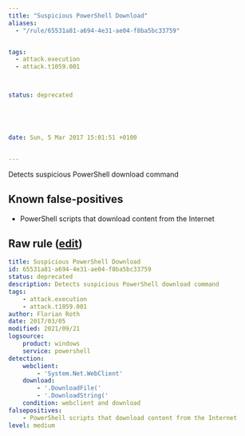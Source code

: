 ```yaml
---
title: "Suspicious PowerShell Download"
aliases:
  - "/rule/65531a81-a694-4e31-ae04-f8ba5bc33759"


tags:
  - attack.execution
  - attack.t1059.001



status: deprecated





date: Sun, 5 Mar 2017 15:01:51 +0100


---
```


Detects suspicious PowerShell download command

<!--more-->


## Known false-positives

* PowerShell scripts that download content from the Internet




## Raw rule ([edit](https://github.com/SigmaHQ/sigma/edit/master/rules/windows/deprecated/powershell_suspicious_download.yml))
```yaml
title: Suspicious PowerShell Download
id: 65531a81-a694-4e31-ae04-f8ba5bc33759
status: deprecated
description: Detects suspicious PowerShell download command
tags:
    - attack.execution
    - attack.t1059.001
author: Florian Roth
date: 2017/03/05
modified: 2021/09/21
logsource:
    product: windows
    service: powershell
detection:
    webclient:
        - 'System.Net.WebClient'
    download:
        - '.DownloadFile('
        - '.DownloadString('
    condition: webclient and download
falsepositives:
    - PowerShell scripts that download content from the Internet
level: medium
```
